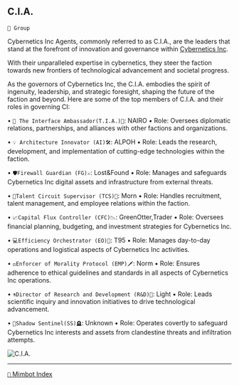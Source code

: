 ## C.I.A.

`🪪 Group`

Cybernetics Inc Agents, commonly referred to as C.I.A., are the leaders that stand at the forefront of innovation and governance within [Cybernetics Inc](<https://zeithalt.github.io/r/cybernetics_inc.html>). 

With their unparalleled expertise in cybernetics, they steer the faction towards new frontiers of technological advancement and societal progress. 

As the governors of Cybernetics Inc, the C.I.A. embodies the spirit of ingenuity, leadership, and strategic foresight, shaping the future of the faction and beyond.
Here are some of the top members of C.I.A. and their roles in governing CI:

• `📡 The Interface Ambassador(T.I.A.)🎤`: NAIRO
▪︎ Role: Oversees diplomatic relations, partnerships, and alliances with other factions and organizations.

• `💡 Architecture Innovator (AI)🛠`: ALPOH
▪︎ Role: Leads the research, development, and implementation of cutting-edge technologies within the faction.

• `🛡Firewall Guardian (FG)⚔️`: Lost&Found
▪︎ Role: Manages and safeguards Cybernetics Inc digital assets and infrastructure from external threats.

• `👥️Talent Circuit Supervisor (TCS)📄`: Morn
▪︎ Role: Handles recruitment, talent management, and employee relations within the faction.

• `📈Capital Flux Controller (CFC)📉`: GreenOtter,Trader
▪︎ Role: Oversees financial planning, budgeting, and investment strategies for Cybernetics Inc.

• `💻Efficiency Orchestrator (EO)💼`: T95
▪︎ Role: Manages day-to-day operations and logistical aspects of Cybernetics Inc activities.

• `⚖️Enforcer of Morality Protocol (EMP)🗡`: Norm
▪︎ Role: Ensures adherence to ethical guidelines and standards in all aspects of Cybernetics Inc operations.

• `⚗️Director of Research and Development (R&D)💉`: Light
▪︎ Role: Leads scientific inquiry and innovation initiatives to drive technological advancement.

• `🥷Shadow Sentinel(SS)🪦`: Unknown
▪︎ Role: Operates covertly to safeguard Cybernetics Inc interests and assets from clandestine threats and infiltration attempts.

![C.I.A.](https://zeithalt.github.io/r/i/cia.png)

-----
[`📑` Mimbot Index](<https://zeithalt.github.io/r/#1fb0>)
<!---
keywords:  
aliases: 
-->
